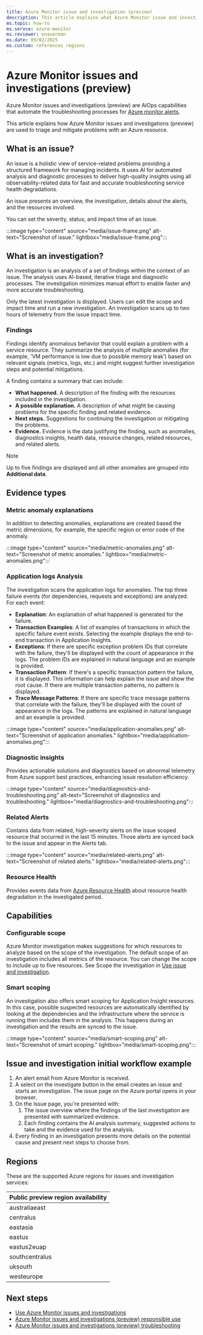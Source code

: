 ```yaml
---
title: Azure Monitor issue and investigation (preview)
description: This article explains what Azure Monitor issue and investigation is and how it's used to triage and mitigate problems with an Azure resource.
ms.topic: how-to
ms.servce: azure-monitor
ms.reviewer: enauerman
ms.date: 09/02/2025
ms.custom: references_regions
---
```


# Azure Monitor issues and investigations (preview)

Azure Monitor issues and investigations (preview) are AIOps capabilities that automate the troubleshooting processes for [Azure monitor alerts](/azure/azure-monitor/alerts/alerts-overview).

This article explains how Azure Monitor issues and investigations (preview) are used to triage and mitigate problems with an Azure resource.

## What is an issue?

An issue is a holistic view of service-related problems providing a structured framework for managing incidents. It uses AI for automated analysis and diagnostic processes to deliver high-quality insights using all observability-related data for fast and accurate troubleshooting service health degradations.

An issue presents an overview, the investigation, details about the alerts, and the resources involved.

You can set the severity, status, and impact time of an issue.

:::image type="content" source="media/issue-frame.png" alt-text="Screenshot of issue." lightbox="media/issue-frame.png":::

## What is an investigation?

An investigation is an analysis of a set of findings within the context of an issue. The analysis uses AI-based, iterative triage and diagnostic processes. The investigation minimizes manual effort to enable faster and more accurate troubleshooting.

Only the latest investigation is displayed. Users can edit the scope and impact time and run a new investigation. An investigation scans up to two hours of telemetry from the issue impact time.

### Findings

Findings identify anomalous behavior that could explain a problem with a service resource. They summarize the analysis of multiple anomalies (for example, 'VM performance is low due to possible memory leak’) based on relevant signals (metrics, logs, etc.) and might suggest further investigation steps and potential mitigations.​

A finding contains a summary that can include:

- **What happened.** A description of the finding with the resources included in the investigation.
- **A possible explanation.** A description of what might be causing problems for the specific finding and related evidence.
- **Next steps.** Suggestions for continuing the investigation or mitigating the problems.
- **Evidence.** Evidence is the data justifying the finding, such as anomalies, diagnostics insights, health data, resource changes, related resources, and related alerts.

> [!NOTE]
> Up to five findings are displayed and all other anomalies are grouped into **Additional data**.

## Evidence types

### Metric anomaly explanations

In addition to detecting anomalies, explanations are created based the metric dimensions, for example, the specific region or error code of the anomaly.

:::image type="content" source="media/metric-anomalies.png" alt-text="Screenshot of metric anomalies." lightbox="media/metric-anomalies.png":::

### Application logs Analysis

The investigation scans the application logs for anomalies. The top three failure events (for dependencies, requests and exceptions) are analyzed. For each event:

- **Explanation**: An explanation of what happened is generated for the failure.
- **Transaction Examples**: A list of examples of transactions in which the specific failure event exists. Selecting the example displays the end-to-end transaction in Application Insights.
- **Exceptions**: If there are specific exception problem IDs that correlate with the failure, they'll be displayed with the count of appearance in the logs. The problem IDs are explained in natural language and an example is provided.
- **Transaction Pattern**: If there's a specific transaction pattern the failure, it is displayed. This information can help explain the issue and show the root cause. If there are multiple transaction patterns, no pattern is displayed.
- **Trace Message Patterns**: If there are specific trace message patterns that correlate with the failure, they'll be displayed with the count of appearance in the logs. The patterns are explained in natural language and an example is provided.

:::image type="content" source="media/application-anomalies.png" alt-text="Screenshot of application anomalies." lightbox="media/application-anomalies.png":::

### Diagnostic insights

Provides actionable solutions and diagnostics based on abnormal telemetry from Azure support best practices, enhancing issue resolution efficiency.

:::image type="content" source="media/diagnostics-and-troubleshooting.png" alt-text="Screenshot of diagnostics and troubleshooting." lightbox="media/diagnostics-and-troubleshooting.png":::

### Related Alerts

Contains data from related, high-severity alerts on the issue scoped resource that occurred in the last 15 minutes. Those alerts are synced back to the issue and appear in the Alerts tab.

:::image type="content" source="media/related-alerts.png" alt-text="Screenshot of related alerts." lightbox="media/related-alerts.png":::

### Resource Health

Provides events data from [Azure Resource Health](/azure/service-health/resource-health-overview) about resource health degradation in the investigated period.

## Capabilities

### Configurable scope

Azure Monitor investigation makes suggestions for which resources to analyze based on the scope of the investigation. The default scope of an investigation includes all metrics of the resource. You can change the scope to include up to five resources. See Scope the investigation in [Use issue and investigation](aiops-issue-and-investigation-how-to.md).

### Smart scoping

An investigation also offers smart scoping for Application Insight resources. In this case, possible suspected resources are automatically identified by looking at the dependencies and the infrastructure where the service is running then includes them in the analysis. This happens during an investigation and the results are synced to the issue.

:::image type="content" source="media/smart-scoping.png" alt-text="Screenshot of smart scoping." lightbox="media/smart-scoping.png":::

## Issue and investigation initial workflow example

1. An alert email from Azure Monitor is received.
1. A select on the investigate button in the email creates an issue and starts an investigation. The issue page on the Azure portal opens in your browser.
1. On the Issue page, you're presented with:
    1. The issue overview where the findings of the last investigation are presented with summarized evidence.
    1. Each finding contains the AI analysis summary, suggested actions to take and the evidence used for the analysis.
1.  Every finding in an investigation presents more details on the potential cause and present next steps to choose from.

## Regions

These are the supported Azure regions for issues and investigation services:

| **Public preview region availability** |
|----------------------------------------|
| australiaeast                          |
| centralus                              |
| eastasia                               |
| eastus                                 |
| eastus2euap                            |
| southcentralus                         |
| uksouth                                |
| westeurope                             |

## Next steps

- [Use Azure Monitor issues and investigations](aiops-issue-and-investigation-how-to.md)
- [Azure Monitor issues and investigations (preview) responsible use](aiops-issue-and-investigation-responsible-use.md)
- [Azure Monitor issues and investigations (preview) troubleshooting](aiops-issue-and-investigation-troubleshooting.md)

